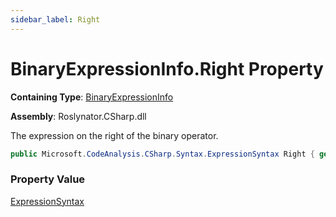 ```yaml
---
sidebar_label: Right
---
```


# BinaryExpressionInfo\.Right Property

**Containing Type**: [BinaryExpressionInfo](../index.md)

**Assembly**: Roslynator\.CSharp\.dll

  
The expression on the right of the binary operator\.

```csharp
public Microsoft.CodeAnalysis.CSharp.Syntax.ExpressionSyntax Right { get; }
```

### Property Value

[ExpressionSyntax](https://docs.microsoft.com/en-us/dotnet/api/microsoft.codeanalysis.csharp.syntax.expressionsyntax)

